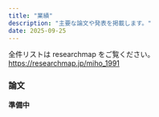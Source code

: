 ```yaml
---
title: "業績"
description: "主要な論文や発表を掲載します。"
date: 2025-09-25
---
```

  
全件リストは researchmap をご覧ください。<https://researchmap.jp/miho_1991> 
  
### 論文  
**準備中**  

